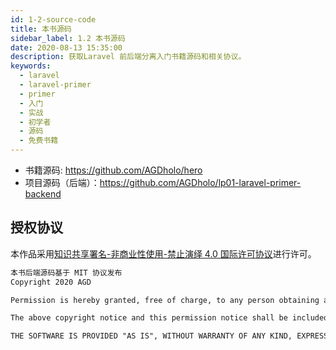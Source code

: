 ```yaml
---
id: 1-2-source-code
title: 本书源码
sidebar_label: 1.2 本书源码
date: 2020-08-13 15:35:00
description: 获取Laravel 前后端分离入门书籍源码和相关协议。
keywords:
  - laravel
  - laravel-primer
  - primer
  - 入门
  - 实战
  - 初学者
  - 源码
  - 免费书籍
---
```


* 书籍源码: https://github.com/AGDholo/hero 
* 项目源码（后端）：https://github.com/AGDholo/lp01-laravel-primer-backend

## 授权协议

本作品采用<a rel="license" href="http://creativecommons.org/licenses/by-nc-nd/4.0/">知识共享署名-非商业性使用-禁止演绎 4.0 国际许可协议</a>进行许可。

~~~txt
本书后端源码基于 MIT 协议发布  
Copyright 2020 AGD

Permission is hereby granted, free of charge, to any person obtaining a copy of this software and associated documentation files (the "Software"), to deal in the Software without restriction, including without limitation the rights to use, copy, modify, merge, publish, distribute, sublicense, and/or sell copies of the Software, and to permit persons to whom the Software is furnished to do so, subject to the following conditions:

The above copyright notice and this permission notice shall be included in all copies or substantial portions of the Software.

THE SOFTWARE IS PROVIDED "AS IS", WITHOUT WARRANTY OF ANY KIND, EXPRESS OR IMPLIED, INCLUDING BUT NOT LIMITED TO THE WARRANTIES OF MERCHANTABILITY, FITNESS FOR A PARTICULAR PURPOSE AND NONINFRINGEMENT. IN NO EVENT SHALL THE AUTHORS OR COPYRIGHT HOLDERS BE LIABLE FOR ANY CLAIM, DAMAGES OR OTHER LIABILITY, WHETHER IN AN ACTION OF CONTRACT, TORT OR OTHERWISE, ARISING FROM, OUT OF OR IN CONNECTION WITH THE SOFTWARE OR THE USE OR OTHER DEALINGS IN THE SOFTWARE.
~~~